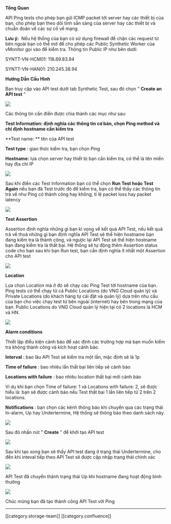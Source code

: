  **Tổng Quan** 

API Ping tests cho phép bạn gửi ICMP packet tới server hay các thiết bị của bạn, cho phép bạn theo dõi tính sẵn sàng của server hay các thiết bị và chuẩn đoán về các sự cố về mạng.

 **Lưu ý:**  Nếu hệ thống của bạn có sử dụng firewall để chặn các request từ bên ngoài bạn có thể mở để cho phép các Public Synthetic Worker của vMonitor gọi vào để kiểm tra. Thông tin Public IP như bên dưới:

SYNTT-VN-HCM01: 118.69.83.94

SYNTT-VN-HAN01: 210.245.38.94

 **Hướng Dẫn Cấu Hình** 

Bạn truy cập vào API test dưới tab Synthetic Test, sau đó chọn " **Create an API test** "

![](images/storage/image2022-8-29_16-12-14.png)

Các thông tin cần điền được chia thành các mục như sau:

 **Test Information: định nghĩa các thông tin cơ bản, chọn Ping method và chỉ định hostname cần kiểm tra** 

 **Test name: ** tên của API test

 **Test type** : giao thức kiểm tra, bạn chọn Ping

 **Hostname:**  lựa chọn server hay thiết bị bạn cần kiểm tra, có thể là tên miền hay địa chỉ IP

![](images/storage/image2022-8-29_17-11-57.png)

Sau khi điền các Test Information bạn có thể chọn  **Run Test hoặc Test Again** nếu bạn đã Test trước đó để kiểm tra, bạn có thể thấy các thông tin trả về như Ping có thành công hay không, tỉ lệ packet loss hay packet latency

![](images/storage/image2022-8-29_17-13-38.png)

 **Test Assertion** 

Assertion định nghĩa những gì bạn kì vọng về kết quả API Test, nếu kết quả trả về thoả những gì bạn định nghĩa API Test sẽ thể hiện hostname bạn đang kiểm tra là thành công, và ngược lại API Test sẽ thể hiện hostname bạn đang kiểm tra là thất bại. Hệ thống sẽ tự động thêm Assertion status code cho bạn sau khi bạn Run test, bạn cần định nghĩa ít nhất một Assertion cho API test

![](images/storage/image2022-8-29_17-19-32.png)



 **Location**  

Lựa chọn Location mà ở đó sẽ chạy các Ping Test tới hostname của bạn. Ping tests có thể chạy từ cả Public Locations (do VNG Cloud quản lý) và Private Locations (do khách hàng tự cài đặt và quản lý) dựa trên nhu cầu của bạn cho việc chạy test từ bên ngoài (internet) hay bên trong mạng của bạn. Public Locations do VNG Cloud quản lý hiện tại có 2 locations là HCM và HN.

![](images/storage/image2022-8-29_16-42-28.png)

 **Alarm conditions** 

Thiết lập điều kiện cảnh báo để xác định các trường hợp mà bạn muốn kiểm tra không thành công và kích hoạt cảnh báo.

 **Interval** : bao lâu API Test sẽ kiểm tra một lần, mặc định sẽ là 1p

 **Time of failure** : bao nhiêu lần thất bại liên tiếp sẽ cảnh báo

 **Locations with failure** : bao nhiêu location thất bại mới cảnh báo

Ví dụ khi bạn chọn Time of failure: 1 và Locations with failure: 2, sẽ được hiểu là: bạn sẽ được cảnh báo nếu Test thất bại 1 lần liên tiếp từ 2 trên 2 locations.

 **Notifications** : bạn chọn các kênh thông báo khi chuyển qua các trạng thái In-alarm, Up hay Undertermine, Hệ thống sẽ thông báo theo danh sách này.

![](images/storage/image2022-8-29_16-51-21.png)

Sau đó nhấn nút " **Create** " để khởi tạo API test

![](images/storage/image2022-8-29_17-23-18.png)

Sau khi tạo xong bạn sẽ thấy API test đang ở trạng thái Undertermine, cho đến khi inteval tiếp theo API Test sẽ được cập nhập trạng thái chính xác

![](images/storage/image2022-8-29_17-24-38.png)

API Test đã chuyển thành trạng thái Up khi hostname đang hoạt động bình thường

![](images/storage/image2022-8-29_17-26-16.png)

Chúc mừng bạn đã tạo thành công API Test với Ping









*****

[[category.storage-team]] 
[[category.confluence]] 
